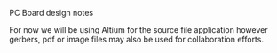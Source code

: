PC Board design notes

For now we will be using Altium for the source file application however gerbers, pdf or image files may also be used for collaboration efforts.
